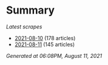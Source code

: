 # Summary
*Latest scrapes*
* [2021-08-10](https://github.com/nuuuwan/news_lk/blob/data/news_lk.2021-08-10.json) (178 articles)
* [2021-08-11](https://github.com/nuuuwan/news_lk/blob/data/news_lk.2021-08-11.json) (145 articles)

*Generated at 06:08PM, August 11, 2021*